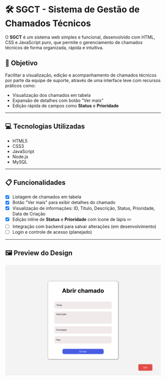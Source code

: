 # 🛠️ SGCT - Sistema de Gestão de Chamados Técnicos

O **SGCT** é um sistema web simples e funcional, desenvolvido com HTML, CSS e JavaScript puro, que permite o gerenciamento de chamados técnicos de forma organizada, rápida e intuitiva.

## 🎯 Objetivo

Facilitar a visualização, edição e acompanhamento de chamados técnicos por parte da equipe de suporte, através de uma interface leve com recursos práticos como:

- Visualização dos chamados em tabela
- Expansão de detalhes com botão "Ver mais"
- Edição rápida de campos como **Status** e **Prioridade**

---

## 💻 Tecnologias Utilizadas

- HTML5
- CSS3
- JavaScript 
- Node.js
- MySQL

---

## 📋 Funcionalidades

- [x] Listagem de chamados em tabela
- [x] Botão "Ver mais" para exibir detalhes do chamado
- [x] Visualização de informações: ID, Título, Descrição, Status, Prioridade, Data de Criação
- [x] Edição inline de **Status** e **Prioridade** com ícone de lápis ✏️
- [ ] Integração com backend para salvar alterações (em desenvolvimento)
- [ ] Login e controle de acesso (planejado)

---
## 🖼️ Preview do Design

<img src="./assets/abrirChamados.png" alt="Preview da tela de Chamados" width="600"/>





